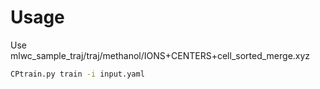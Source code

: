 # Usage

Use mlwc_sample_traj/traj/methanol/IONS+CENTERS+cell_sorted_merge.xyz

```bash
CPtrain.py train -i input.yaml
```
